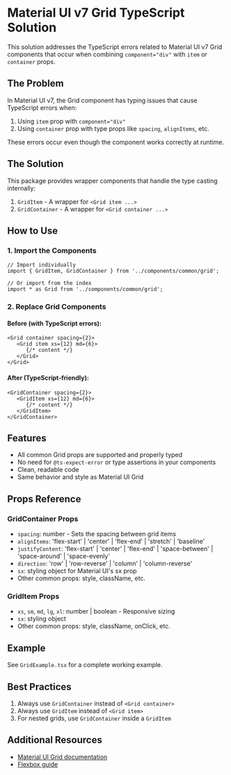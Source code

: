 # Material UI v7 Grid TypeScript Solution

This solution addresses the TypeScript errors related to Material UI v7 Grid components that occur when combining `component="div"` with `item` or `container` props.

## The Problem

In Material UI v7, the Grid component has typing issues that cause TypeScript errors when:

1. Using `item` prop with `component="div"`
2. Using `container` prop with type props like `spacing`, `alignItems`, etc.

These errors occur even though the component works correctly at runtime.

## The Solution

This package provides wrapper components that handle the type casting internally:

1. `GridItem` - A wrapper for `<Grid item ...>`
2. `GridContainer` - A wrapper for `<Grid container ...>`

## How to Use

### 1. Import the Components

```tsx
// Import individually
import { GridItem, GridContainer } from '../components/common/grid';

// Or import from the index
import * as Grid from '../components/common/grid';
```

### 2. Replace Grid Components

#### Before (with TypeScript errors):

```tsx
<Grid container spacing={2}>
   <Grid item xs={12} md={6}>
      {/* content */}
   </Grid>
</Grid>
```

#### After (TypeScript-friendly):

```tsx
<GridContainer spacing={2}>
   <GridItem xs={12} md={6}>
      {/* content */}
   </GridItem>
</GridContainer>
```

## Features

- All common Grid props are supported and properly typed
- No need for `@ts-expect-error` or type assertions in your components
- Clean, readable code
- Same behavior and style as Material UI Grid

## Props Reference

### GridContainer Props

- `spacing`: number - Sets the spacing between grid items
- `alignItems`: 'flex-start' | 'center' | 'flex-end' | 'stretch' | 'baseline'
- `justifyContent`: 'flex-start' | 'center' | 'flex-end' | 'space-between' | 'space-around' | 'space-evenly'
- `direction`: 'row' | 'row-reverse' | 'column' | 'column-reverse'
- `sx`: styling object for Material UI's sx prop
- Other common props: style, className, etc.

### GridItem Props

- `xs`, `sm`, `md`, `lg`, `xl`: number | boolean - Responsive sizing
- `sx`: styling object
- Other common props: style, className, onClick, etc.

## Example

See `GridExample.tsx` for a complete working example.

## Best Practices

1. Always use `GridContainer` instead of `<Grid container>`
2. Always use `GridItem` instead of `<Grid item>`
3. For nested grids, use `GridContainer` inside a `GridItem`

## Additional Resources

- [Material UI Grid documentation](https://mui.com/components/grid/)
- [Flexbox guide](https://css-tricks.com/snippets/css/a-guide-to-flexbox/)
